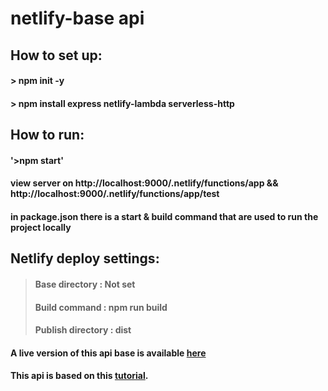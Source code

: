 # netlify-base api

## **How to set up:**

#### > npm init -y
#### > npm install express netlify-lambda serverless-http

## **How to run:**

#### '>npm start'

#### view server on http://localhost:9000/.netlify/functions/app && http://localhost:9000/.netlify/functions/app/test
#### in package.json there is a start & build command that are used to run the project locally

## **Netlify deploy settings:** 

> #### Base directory : Not set
> #### Build command : npm run build
> #### Publish directory : dist

#### A live version of this api base is available [here](https://vibrant-almeida-69cd50.netlify.app/.netlify/functions/app)

#### This api is based on this [tutorial](https://www.youtube.com/watch?v=hQAu0YEIF0g&ab_channel=OwenConti).
